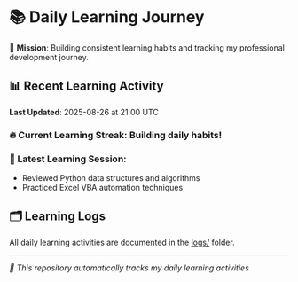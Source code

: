 # 📚 Daily Learning Journey

🎯 **Mission**: Building consistent learning habits and tracking my professional development journey.

## 📊 Recent Learning Activity

**Last Updated**: 2025-08-26 at 21:00 UTC

### 🔥 Current Learning Streak: Building daily habits!

### 📝 Latest Learning Session:
- Reviewed Python data structures and algorithms
- Practiced Excel VBA automation techniques

## 🗂️ Learning Logs

All daily learning activities are documented in the [logs/](./logs/) folder.

---
*🤖 This repository automatically tracks my daily learning activities*
